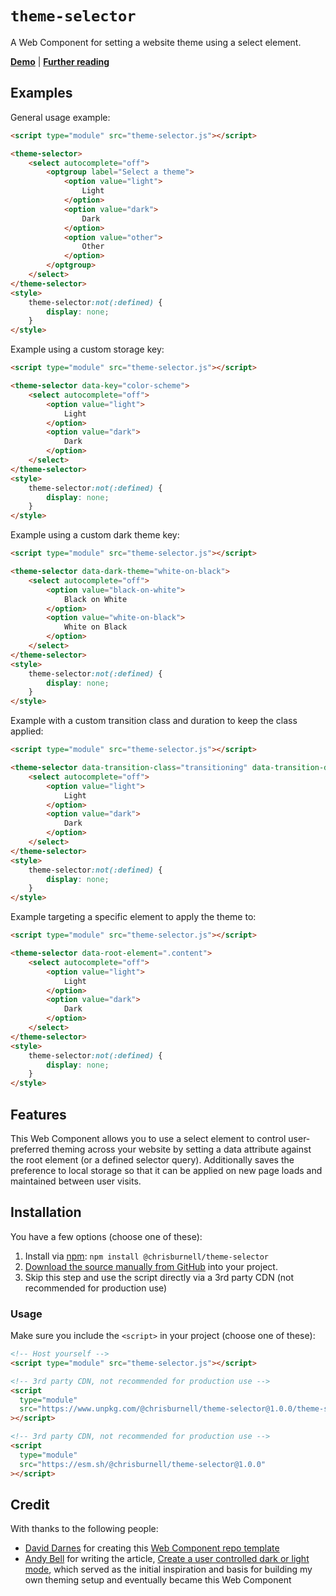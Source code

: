 # `theme-selector`

A Web Component for setting a website theme using a select element.

**[Demo](https://chrisburnell.github.io/theme-selector/demo.html)** | **[Further reading](https://chrisburnell.com/theme-selector/)**

## Examples

General usage example:

```html
<script type="module" src="theme-selector.js"></script>

<theme-selector>
    <select autocomplete="off">
        <optgroup label="Select a theme">
            <option value="light">
                Light
            </option>
            <option value="dark">
                Dark
            </option>
            <option value="other">
                Other
            </option>
        </optgroup>
    </select>
</theme-selector>
<style>
    theme-selector:not(:defined) {
        display: none;
    }
</style>
```

Example using a custom storage key:

```html
<script type="module" src="theme-selector.js"></script>

<theme-selector data-key="color-scheme">
    <select autocomplete="off">
        <option value="light">
            Light
        </option>
        <option value="dark">
            Dark
        </option>
    </select>
</theme-selector>
<style>
    theme-selector:not(:defined) {
        display: none;
    }
</style>
```

Example using a custom dark theme key:

```html
<script type="module" src="theme-selector.js"></script>

<theme-selector data-dark-theme="white-on-black">
    <select autocomplete="off">
        <option value="black-on-white">
            Black on White
        </option>
        <option value="white-on-black">
            White on Black
        </option>
    </select>
</theme-selector>
<style>
    theme-selector:not(:defined) {
        display: none;
    }
</style>
```

Example with a custom transition class and duration to keep the class applied:

```html
<script type="module" src="theme-selector.js"></script>

<theme-selector data-transition-class="transitioning" data-transition-duration="100">
    <select autocomplete="off">
        <option value="light">
            Light
        </option>
        <option value="dark">
            Dark
        </option>
    </select>
</theme-selector>
<style>
    theme-selector:not(:defined) {
        display: none;
    }
</style>
```

Example targeting a specific element to apply the theme to:

```html
<script type="module" src="theme-selector.js"></script>

<theme-selector data-root-element=".content">
    <select autocomplete="off">
        <option value="light">
            Light
        </option>
        <option value="dark">
            Dark
        </option>
    </select>
</theme-selector>
<style>
    theme-selector:not(:defined) {
        display: none;
    }
</style>
```

## Features

This Web Component allows you to use a select element to control user-preferred theming across your website by setting a data attribute against the root element (or a defined selector query). Additionally saves the preference to local storage so that it can be applied on new page loads and maintained between user visits.

## Installation

You have a few options (choose one of these):

1. Install via [npm](https://www.npmjs.com/package/@chrisburnell/theme-selector): `npm install @chrisburnell/theme-selector`
1. [Download the source manually from GitHub](https://github.com/chrisburnell/theme-selector/releases) into your project.
1. Skip this step and use the script directly via a 3rd party CDN (not recommended for production use)

### Usage

Make sure you include the `<script>` in your project (choose one of these):

```html
<!-- Host yourself -->
<script type="module" src="theme-selector.js"></script>
```

```html
<!-- 3rd party CDN, not recommended for production use -->
<script
  type="module"
  src="https://www.unpkg.com/@chrisburnell/theme-selector@1.0.0/theme-selector.js"
></script>
```

```html
<!-- 3rd party CDN, not recommended for production use -->
<script
  type="module"
  src="https://esm.sh/@chrisburnell/theme-selector@1.0.0"
></script>
```

## Credit

With thanks to the following people:

- [David Darnes](https://darn.es) for creating this [Web Component repo template](https://github.com/daviddarnes/component-template)
- [Andy Bell](https://piccalil.li/) for writing the article, [Create a user controlled dark or light mode](https://piccalil.li/tutorial/create-a-user-controlled-dark-or-light-mode/), which served as the initial inspiration and basis for building my own theming setup and eventually became this Web Component
